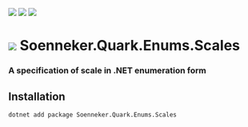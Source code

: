 ﻿[![](https://img.shields.io/nuget/v/soenneker.quark.enums.scales.svg?style=for-the-badge)](https://www.nuget.org/packages/soenneker.quark.enums.scales/)
[![](https://img.shields.io/github/actions/workflow/status/soenneker/soenneker.quark.enums.scales/publish-package.yml?style=for-the-badge)](https://github.com/soenneker/soenneker.quark.enums.scales/actions/workflows/publish-package.yml)
[![](https://img.shields.io/nuget/dt/soenneker.quark.enums.scales.svg?style=for-the-badge)](https://www.nuget.org/packages/soenneker.quark.enums.scales/)

# ![](https://user-images.githubusercontent.com/4441470/224455560-91ed3ee7-f510-4041-a8d2-3fc093025112.png) Soenneker.Quark.Enums.Scales
### A specification of scale in .NET enumeration form

## Installation

```
dotnet add package Soenneker.Quark.Enums.Scales
```
